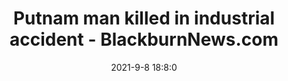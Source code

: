 ---
"title": "Putnam man killed in industrial accident - BlackburnNews.com"
"date": "2021-9-8 18:8:0"
"feed_name": "GOOGLENEWSINDUSTRIAL"
"feed_website": "https://news.google.com/search?q=industrial%2Bincident&hl=en-US&gl=US&ceid=US:en"
"feed_rss": "https://news.google.com/rss/search?q=industrial%2Bincident&hl=en-US&gl=US&ceid=US:en"
"link": "https://blackburnnews.com/london/london-news/2021/09/08/putnam-man-killed-industrial-accident/"
"file": "_posts/2021-1-1-c89d584a476ff72032539406ba3cc4e9d49bb58b.md"
"accident": "1"
"drilling": "1"
---